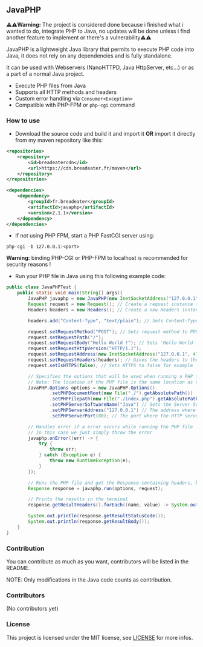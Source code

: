 ## JavaPHP

⚠️⚠️<strong>Warning:</strong> The project is considered done because i finished what i wanted to do, integrate PHP to Java, no updates will be done unless i find another feature to implement or there's a vulnerability⚠️⚠️

JavaPHP is a lightweight Java library that permits to execute PHP code into Java, it does not rely on any dependencies and is fully standalone.

It can be used with Webservers (NanoHTTPD, Java HttpServer, etc...) or as a part of a normal Java project.

- Execute PHP files from Java
- Supports all HTTP methods and headers
- Custom error handling via `Consumer<Exception>`
- Compatible with PHP-FPM or `php-cgi` command

### How to use
- Download the source code and build it and import it <strong>OR</strong> import it directly from my maven repository like this:

```xml
<repositories>
    <repository>
        <id>breadeatercdn</id>
        <url>https://cdn.breadeater.fr/maven</url>
    </repository>
</repositories>

<dependencies>
    <dependency>
        <groupId>fr.breadeater</groupId>
        <artifactId>javaphp</artifactId>
        <version>2.1.1</version>
    </dependency>
</dependencies>
```

- If not using PHP FPM, start a PHP FastCGI server using:

```text
php-cgi -b 127.0.0.1:<port>
```

<strong>Warning:</strong> binding PHP-CGI or PHP-FPM to localhost is recommended for security reasons !

- Run your PHP file in Java using this following example code:

```java
public class JavaPHPTest {
    public static void main(String[] args){
        JavaPHP javaphp = new JavaPHP(new InetSocketAddress("127.0.0.1", 7000)); // Create a JavaPHP instance with your PHP-CGI / PHP-FPM server address as parameter
        Request request = new Request(); // Create a request instance to specify method, body, etc...
        Headers headers = new Headers(); // Create a new Headers instance (if not already created), will be used to specify HTTP headers

        headers.add("Content-Type", "text/plain"); // Sets Content-Type to text/plain

        request.setRequestMethod("POST"); // Sets request method to POST
        request.setRequestPath("/");
        request.setRequestBody("Hello World !"); // Sets 'Hello World !' as body
        request.setRequestHttpVersion("HTTP/1.1");
        request.setRequestAddress(new InetSocketAddress("127.0.0.1", 47829)); // The remote address (basically the user address)
        request.setRequestHeaders(headers); // Gives the headers to the request instance
        request.setIsHTTPS(false); // Sets HTTPS to false for example

        // Specifies the options that will be used when running a PHP file
        // Note: The location of the PHP file is the same location as the PHP-CGI / PHP-FPM working directory, same for Document Root
        JavaPHP.Options options = new JavaPHP.Options()
                .setPHPDocumentRoot(new File("./").getAbsolutePath())
                .setPHPFilepath(new File("./index.php").getAbsolutePath())
                .setPHPServerSoftwareName("Java") // Sets the Server Software name (e.g Apache, Nginx, etc...)
                .setPHPServerAddress("127.0.0.1") // The address where the HTTP server listen to
                .setPHPServerPort(80); // The port where the HTTP server listen to

        // Handles error if a error occurs while running the PHP file
        // In this case we just simply throw the error
        javaphp.onError((err) -> {
            try {
                throw err;
            } catch (Exception e) {
                throw new RuntimeException(e);
            }
        });

        // Runs the PHP file and get the Response containing headers, body and status code given by PHP FastCGI
        Response response = javaphp.run(options, request);

        // Prints the results in the terminal
        response.getResultHeaders().forEach((name, value) -> System.out.println(name + ": " + value.getFirst()));

        System.out.println(response.getResultStatusCode());
        System.out.println(response.getResultBody());
    }
}
```

### Contribution
You can contribute as much as you want, contributors will be listed in the README.

NOTE: Only modifications in the Java code counts as contribution.

### Contributors
(No contributors yet)

### License
This project is licensed under the MIT license, see [LICENSE](./LICENSE) for more infos.
